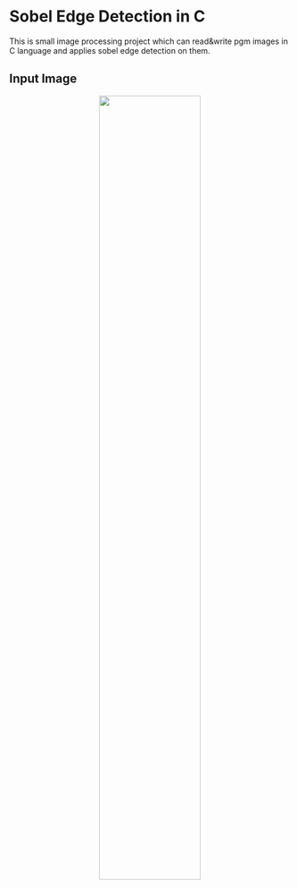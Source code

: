 # Sobel Edge Detection in C
This is small image processing project which can read&amp;write pgm images in C language and applies sobel edge detection on them.

## Input Image
<p align="center">
  <img width="60%" src="input%20ve%20outputlar/lena.pgm">
</p>
